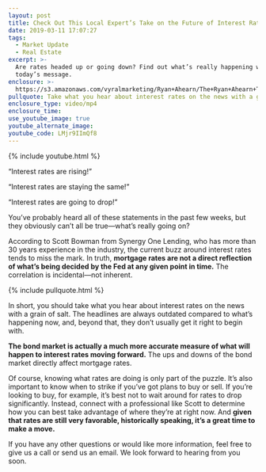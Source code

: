 ```yaml
---
layout: post
title: Check Out This Local Expert’s Take on the Future of Interest Rates
date: 2019-03-11 17:07:27
tags:
  - Market Update
  - Real Estate
excerpt: >-
  Are rates headed up or going down? Find out what’s really happening with
  today’s message.
enclosure: >-
  https://s3.amazonaws.com/vyralmarketing/Ryan+Ahearn/The+Ryan+Ahearn+Team-+Check+Out+This+Local+Experts+Take+on+the+Future+of+Interest+Rates.mp4
pullquote: Take what you hear about interest rates on the news with a grain of salt.
enclosure_type: video/mp4
enclosure_time:
use_youtube_image: true
youtube_alternate_image:
youtube_code: LMjr9IImQf8
---
```


{% include youtube.html %}

“Interest rates are rising!”&nbsp;

“Interest rates are staying the same!”&nbsp;

“Interest rates are going to drop!”&nbsp;

You’ve probably heard all of these statements in the past few weeks, but they obviously can’t all be true—what’s really going on?

According to Scott Bowman from Synergy One Lending, who has more than 30 years experience in the industry, the current buzz around interest rates tends to miss the mark. In truth, **mortgage rates are not a direct reflection of what’s being decided by the Fed at any given point in time.** The correlation is incidental—not inherent.&nbsp;

{% include pullquote.html %}

In short, you should take what you hear about interest rates on the news with a grain of salt. The headlines are always outdated compared to what’s happening now, and, beyond that, they don’t usually get it right to begin with.

**The bond market is actually a much more accurate measure of what will happen to interest rates moving forward.** The ups and downs of the bond market directly affect mortgage rates.&nbsp;

Of course, knowing what rates are doing is only part of the puzzle. It’s also important to know when to strike if you’ve got plans to buy or sell. If you’re looking to buy, for example, it’s best not to wait around for rates to drop significantly. Instead, connect with a professional like Scott to determine how you can best take advantage of where they’re at right now. And **given that rates are still very favorable, historically speaking, it’s a great time to make a move.**

If you have any other questions or would like more information, feel free to give us a call or send us an email. We look forward to hearing from you soon.